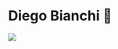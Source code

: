 # Diego Bianchi 👋
<img src="https://github-readme-stats.vercel.app/api?username=diebia&&show_icons=true&title_color=ffffff&icon_color=bb2acf&text_color=daf7dc&bg_color=151515">

<!--
**diebia/diebia** is a ✨ _special_ ✨ repository because its `README.md` (this file) appears on your GitHub profile.

Here are some ideas to get you started:

- 🔭 I’m currently working on ...
- 🌱 I’m currently learning ...
- 👯 I’m looking to collaborate on ...
- 🤔 I’m looking for help with ...
- 💬 Ask me about ...
- 📫 How to reach me: ...
- 😄 Pronouns: ...
- ⚡ Fun fact: ...
-->
